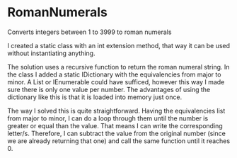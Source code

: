 # RomanNumerals
Converts integers between 1 to 3999 to roman numerals

I created a static class with an int extension method, that way it can be used without instantiating anything. 

The solution uses a recursive function to return the roman numeral string. In the class I added a static IDictionary with the equivalencies from major to minor. A List or IEnumerable could have sufficed, however this way I made sure there is only one value per number. The advantages of using the dictionary like this is that it is loaded into memory just once.

The way I solved this is quite straightforward. Having the equivalencies list from major to minor, I can do a loop through them until the number is greater or equal than the value. That means I can write the corresponding letter/s. Therefore, I can subtract the value from the original number (since we are already returning that one) and call the same function until it reaches 0.
